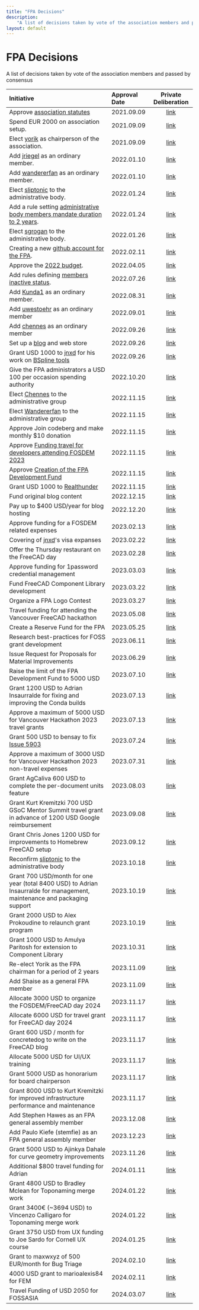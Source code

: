 ```yaml
---
title: "FPA Decisions"
description:
    "A list of decisions taken by vote of the association members and passed by consensus."
layout: default
---
```


# FPA Decisions

A list of decisions taken by vote of the association members and passed by consensus

| Initiative                                                                                                                                                                                     | Approval Date | Private Deliberation                                                                                                                                                          |
|:---------------------------------------------------------------------------------------------------------------------------------------------------------------------------------------------- |:------------- |:-----------------------------------------------------------------------------------------------------------------------------------------------------------------------------:|
| Approve [association statutes](../corporate/statutes.md)                                                                                                                                       | 2021.09.09    | [link](https://forum.freecadweb.org/viewtopic.php?f=41&t=61551&sid=f1137ee6163a6c8cf8b13421a003f4dd)                                                                          |
| Spend EUR 2000 on association setup.                                                                                                                                                           | 2021.09.09    | [link](https://forum.freecadweb.org/viewtopic.php?f=41&t=61552https://forum.freecadweb.org/viewtopic.php?f=41&t=61552https://forum.freecadweb.org/viewtopic.php?f=41&t=61552) |
| Elect [yorik](https://forum.freecadweb.org/memberlist.php?mode=viewprofile&u=68) as chairperson of the association.                                                                            | 2021.09.09    | [link](https://forum.freecadweb.org/viewtopic.php?f=41&t=61554)                                                                                                               |
| Add [jriegel](https://forum.freecadweb.org/memberlist.php?mode=viewprofile&u=67) as an ordinary member.                                                                                        | 2022.01.10    | [link](https://forum.freecadweb.org/viewtopic.php?f=43&t=65497)                                                                                                               |
| Add [wandererfan](https://forum.freecadweb.org/memberlist.php?mode=viewprofile&u=1375) as an ordinary member.                                                                                  | 2022.01.10    | [link](https://forum.freecadweb.org/viewtopic.php?f=43&t=65498)                                                                                                               |
| Elect [sliptonic](https://forum.freecadweb.org/memberlist.php?mode=viewprofile&u=708) to the administrative body.                                                                              | 2022.01.24    | [link](https://forum.freecadweb.org/viewtopic.php?f=43&t=65196)                                                                                                               |
| Add a rule setting [administrative body members mandate duration to 2 years](./rules#administrative-body-mandate-duration).                                                                    | 2022.01.24    | [link]()                                                                                                                                                                      |
| Elect [sgrogan](https://forum.freecadweb.org/memberlist.php?mode=viewprofile&u=4252) to the administrative body.                                                                               | 2022.01.26    | [link](https://forum.freecadweb.org/viewtopic.php?f=43&t=65254)                                                                                                               |
| Creating a new [github account for the FPA](https://github.com/FreeCAD/FPA).                                                                                                                   | 2022.02.11    | [link](https://forum.freecadweb.org/viewtopic.php?f=43&t=65951)                                                                                                               |
| Approve the [2022 budget](https://github.com/FreeCAD/FPA/blob/main/budgets/2022.md).                                                                                                           | 2022.04.05    | [link]()                                                                                                                                                                      |
| Add rules defining [members inactive status](../process/rules#call-for-members-to-re-confirm).                                                                                                 | 2022.07.26    | [link](https://forum.freecadweb.org/viewtopic.php?f=43&t=70238)                                                                                                               |
| Add [Kunda1](https://forum.freecadweb.org/memberlist.php?mode=viewprofile&u=12229) as an ordinary member.                                                                                      | 2022.08.31    | [link](https://forum.freecadweb.org/viewtopic.php?f=43&t=71114)                                                                                                               |
| Add [uwestoehr](https://forum.freecadweb.org/memberlist.php?mode=viewprofile&u=23505) as an ordinary member                                                                                    | 2022.09.01    | [link](https://forum.freecadweb.org/viewtopic.php?f=43&t=71115)                                                                                                               |
| Add [chennes](https://forum.freecadweb.org/memberlist.php?mode=viewprofile&u=11959) as an ordinary member                                                                                      | 2022.09.26    | [link](https://forum.freecadweb.org/viewtopic.php?f=43&t=71840)                                                                                                               |
| Set up a [blog](https://blog.freecad.org) and web store                                                                                                                                        | 2022.09.26    | [link](https://forum.freecadweb.org/viewtopic.php?f=43&t=70552)                                                                                                               |
| Grant USD 1000 to [jnxd](https://forum.freecadweb.org/memberlist.php?mode=viewprofile&u=5734) for his work on [BSpline tools](https://forum.freecadweb.org/viewtopic.php?f=9&t=71130&p=628543) | 2022.09.26    | [link](https://forum.freecadweb.org/viewtopic.php?f=43&t=71842)                                                                                                               |
| Give the FPA administrators a USD 100 per occasion spending authority                                                                                                                          | 2022.10.20    | [link](https://forum.freecadweb.org/viewtopic.php?f=43&t=72074)                                                                                                               |
| Elect [Chennes](https://forum.freecadweb.org/memberlist.php?mode=viewprofile&u=11959) to the administrative group                                                                              | 2022.11.15    | [link](https://forum.freecadweb.org/viewtopic.php?f=43&t=73351)                                                                                                               |
| Elect [Wandererfan](https://forum.freecadweb.org/memberlist.php?mode=viewprofile&u=1375) to the administrative group                                                                           | 2022.11.15    | [link](https://forum.freecadweb.org/viewtopic.php?f=43&t=73352)                                                                                                               |
| Approve Join codeberg and make monthly $10 donation                                                                                                                                            | 2022.11.15    | [link](https://forum.freecadweb.org/viewtopic.php?f=43&t=71841)                                                                                                               |
| Approve [Funding travel for developers attending FOSDEM 2023]()                                                                                                                                | 2022.11.15    | [link](https://forum.freecadweb.org/viewtopic.php?f=43&t=72953)                                                                                                               |
| Approve [Creation of the FPA Development Fund]()                                                                                                                                               | 2022.11.15    | [link](https://forum.freecadweb.org/viewtopic.php?f=43&t=71849)                                                                                                               |
| Grant USD 1000 to [Realthunder](https://forum.freecadweb.org/memberlist.php?mode=viewprofile&u=12167)                                                                                          | 2022.11.15    | [link](https://forum.freecadweb.org/viewtopic.php?f=43&t=72792)                                                                                                               |
| Fund original blog content                                                                                                                                                                     | 2022.12.15    | [link](https://forum.freecad.org/viewtopic.php?t=73307)                                                                                                                       |
| Pay up to $400 USD/year for blog hosting                                                                                                                                                       | 2022.12.20    | [link](https://forum.freecad.org/viewtopic.php?t=74347)                                                                                                                       |
| Approve funding for a FOSDEM related expenses                                                                                                                                                  | 2023.02.13    | [link](https://forum.freecad.org/viewtopic.php?t=73687)                                                                                                                       |
| Covering of [jnxd](https://forum.freecadweb.org/memberlist.php?mode=viewprofile&u=5734)'s visa expanses                                                                                        | 2023.02.22    | [link](https://forum.freecad.org/viewtopic.php?t=74663)                                                                                                                       |
| Offer the Thursday restaurant on the FreeCAD day                                                                                                                                               | 2023.02.28    | [link](https://forum.freecad.org/viewtopic.php?t=76059)                                                                                                                       |
| Approve funding for 1password credential management                                                                                                                                            | 2023.03.03    | [link](https://forum.freecad.org/viewtopic.php?t=75308)                                                                                                                       |
| Fund FreeCAD Component Library development                                                                                                                                                     | 2023.03.22    | [link](https://forum.freecad.org/viewtopic.php?t=75491)                                                                                                                       |
| Organize a FPA Logo Contest                                                                                                                                                                    | 2023.03.27    | [link](https://forum.freecad.org/viewtopic.php?t=77030)                                                                                                                       |
| Travel funding for attending the Vancouver FreeCAD hackathon                                                                                                                                   | 2023.05.08    | [link](https://forum.freecad.org/viewtopic.php?t=78205)                                                                                                                       |
| Create a Reserve Fund for the FPA                                                                                                                                                              | 2023.05.25    | [link](https://forum.freecad.org/viewtopic.php?t=78213)                                                                                                                       |
| Research best-practices for FOSS grant development                                                                                                                                             | 2023.06.11    | [link](https://forum.freecad.org/viewtopic.php?t=78936)                                                                                                                       |
| Issue Request for Proposals for Material Improvements                                                                                                                                          | 2023.06.29    | [link](https://forum.freecad.org/viewtopic.php?t=78961)                                                                                                                       |
| Raise the limit of the FPA Development Fund to 5000 USD                                                                                                                                        | 2023.07.10    | [link](https://forum.freecad.org/viewtopic.php?t=79340)                                                                                                                       |
| Grant 1200 USD to Adrian Insaurralde for fixing and improving the Conda builds                                                                                                                 | 2023.07.13    | [link](https://forum.freecad.org/viewtopic.php?t=79317)                                                                                                                       |
| Approve a maximum of 5000 USD for Vancouver Hackathon 2023 travel grants                                                                                                                       | 2023.07.13    | [link](https://forum.freecad.org/viewtopic.php?t=78205)                                                                                                                       |
| Grant 500 USD to bensay to fix [Issue 5903](https://github.com/FreeCAD/FreeCAD/issues/5903)                                                                                                    | 2023.07.24    | [link](https://forum.freecad.org/viewtopic.php?t=79748)                                                                                                                       |
| Approve a maximum of 3000 USD for Vancouver Hackathon 2023 non-travel expenses                                                                                                                 | 2023.07.31    | [link](https://forum.freecad.org/viewtopic.php?t=79901)                                                                                                                       |
| Grant AgCaliva 600 USD to complete the per-document units feature                                                                                                                              | 2023.08.03    | [link](https://forum.freecad.org/viewtopic.php?t=80112)                                                                                                                       |
| Grant Kurt Kremitzki 700 USD GSoC Mentor Summit travel grant in advance of 1200 USD Google reimbursement                                                                                       | 2023.09.08    | [link](https://forum.freecad.org/viewtopic.php?t=80746)                                                                                                                       |
| Grant Chris Jones 1200 USD for improvements to Homebrew FreeCAD setup                                                                                                                          | 2023.09.12    | [link](https://forum.freecad.org/viewtopic.php?t=81064)                                                                                                                       |
| Reconfirm [sliptonic](https://forum.freecadweb.org/memberlist.php?mode=viewprofile&u=708) to the administrative body                                                                           | 2023.10.18    | [link](https://forum.freecad.org/viewtopic.php?t=81328)                                                                                                                       |
| Grant 700 USD/month for one year (total 8400 USD) to Adrian Insaurralde for management, maintenance and packaging support                                                                      | 2023.10.19    | [link](https://forum.freecad.org/viewtopic.php?t=81820)                                                                                                                       |
| Grant 2000 USD to Alex Prokoudine to relaunch grant program                                                                                                                                    | 2023.10.19    | [link](https://forum.freecad.org/viewtopic.php?t=81568)                                                                                                                       |
| Grant 1000 USD  to Amulya Paritosh for extension to Component Library                                                                                                                          | 2023.10.31    | [link](https://forum.freecad.org/viewtopic.php?t=82156)                                                                                                                       |
| Re-elect Yorik as the FPA chairman for a period of 2 years                                                                                                                                     | 2023.11.09    | [link](https://forum.freecad.org/viewtopic.php?t=82559)                                                                                                                       |
| Add Shaise as a general FPA member                                                                                                                                                             | 2023.11.09    | [link](https://forum.freecad.org/viewtopic.php?t=79361)                                                                                                                       |
| Allocate 3000 USD to organize the FOSDEM/FreeCAD day 2024                                                                                                                                      | 2023.11.17    | [link](https://forum.freecad.org/viewtopic.php?t=82194)                                                                                                                       |
| Allocate 6000 USD for travel grant for FreeCAD day 2024                                                                                                                                        | 2023.11.17    | [link](https://forum.freecad.org/viewtopic.php?t=82208)                                                                                                                       |
| Grant 600 USD / month for concretedog to write on the FreeCAD blog                                                                                                                             | 2023.11.17    | [link](https://forum.freecad.org/viewtopic.php?t=82240)                                                                                                                       |
| Allocate 5000 USD for UI/UX training                                                                                                                                                           | 2023.11.17    | [link](https://forum.freecad.org/viewtopic.php?t=82406)                                                                                                                       |
| Grant 5000 USD as honorarium for board chairperson                                                                                                                                             | 2023.11.17    | [link](https://forum.freecad.org/viewtopic.php?t=82576)                                                                                                                       |
| Grant 8000 USD to Kurt Kremitzki for improved infrastructure performance and maintenance                                                                                                       | 2023.11.17    | [link](https://forum.freecad.org/viewtopic.php?t=82483)                                                                                                                       |
| Add Stephen Hawes as an FPA general assembly member | 2023.12.08 | [link](https://forum.freecad.org/viewtopic.php?t=83287) |
| Add Paulo Kiefe (stemfie) as an FPA general assembly member | 2023.12.23 | [link](https://forum.freecad.org/viewtopic.php?t=83288) |
| Grant 5000 USD to Ajinkya Dahale for curve geometry improvements                                                                                                                               | 2023.11.26    | [link](https://forum.freecad.org/viewtopic.php?t=82979)                                                                                                                       |
| Additional $800 travel funding for Adrian | 2024.01.11 | [link](https://forum.freecad.org/viewtopic.php?t=84248) |
| Grant 4800 USD to Bradley Mclean for Toponaming merge work                                                                                                                                     | 2024.01.22    | [link](https://forum.freecad.org/viewtopic.php?t=84483)                                                                                                                       |
| Grant 3400€ (~3694 USD) to Vincenzo Calligaro for Toponaming merge work                                                                                                                        | 2024.01.22    | [link](https://forum.freecad.org/viewtopic.php?t=84484)                                                                                                                       |
| Grant 3750 USD from UX funding to Joe Sardo for Cornell UX course                                                                                                                              | 2024.01.25    | [link](https://forum.freecad.org/viewtopic.php?t=84543)                                                                                                                       |
| Grant to maxwxyz of 500 EUR/month for Bug Triage | 2024.02.10 | [link](https://forum.freecad.org/viewtopic.php?t=84542) |
| 4000 USD grant to marioalexis84 for FEM | 2024.02.11 | [link](https://forum.freecad.org/viewtopic.php?t=84893) |
| Travel Funding of USD 2050 for FOSSASIA | 2024.03.07 | [link](https://forum.freecad.org/viewtopic.php?t=85741) |
